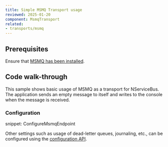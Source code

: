 ```yaml
---
title: Simple MSMQ Transport usage
reviewed: 2025-01-20
component: MsmqTransport
related:
- transports/msmq
---
```


## Prerequisites

Ensure that [MSMQ has been installed](/transports/msmq#msmq-configuration).

## Code walk-through

This sample shows basic usage of MSMQ as a transport for NServiceBus. The application sends an empty message to itself and writes to the console when the message is received.

### Configuration

snippet: ConfigureMsmqEndpoint

Other settings such as usage of dead-letter queues, journaling, etc., can be configured using the [configuration API](/transports/msmq/transportconfig.md).
